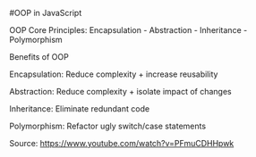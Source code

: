 #OOP in JavaScript

OOP Core Principles: Encapsulation - Abstraction - Inheritance - Polymorphism

Benefits of OOP

Encapsulation: Reduce complexity + increase reusability

Abstraction: Reduce complexity + isolate impact of changes

Inheritance: Eliminate redundant code

Polymorphism: Refactor ugly switch/case statements

Source: https://www.youtube.com/watch?v=PFmuCDHHpwk